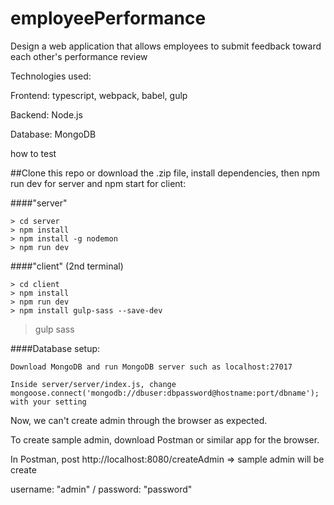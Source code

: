 # employeePerformance
Design a web application that allows employees to submit feedback toward each other's performance review

Technologies used: 

Frontend: typescript, webpack, babel, gulp

Backend: Node.js

Database: MongoDB

how to test

##Clone this repo or download the .zip file, install dependencies, then npm run dev for server and npm start for client:

####"server"

  	> cd server
  	> npm install
  	> npm install -g nodemon
	> npm run dev
####"client" (2nd terminal)

  	> cd client
  	> npm install
	> npm run dev
	> npm install gulp-sass --save-dev
  > gulp sass
  
####Database setup:

	Download MongoDB and run MongoDB server such as localhost:27017
	
	Inside server/server/index.js, change mongoose.connect('mongodb://dbuser:dbpassword@hostname:port/dbname'); with your setting


Now, we can't create admin through the browser as expected.

To create sample admin, download Postman or similar app for the browser.

In Postman, post http://localhost:8080/createAdmin => sample admin will be create

username: "admin" / password: "password"

